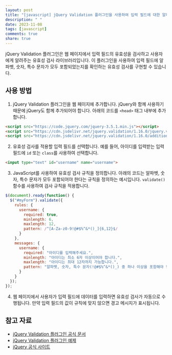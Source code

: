 ```yaml
---
layout: post
title: "[javascript] jQuery Validation 플러그인을 사용하여 입력 필드에 대한 알파벳, 숫자, 특수 문자가 모두 포함된 유효성 검사하기"
description: " "
date: 2023-11-08
tags: [javascript]
comments: true
share: true
---
```


jQuery Validation 플러그인은 웹 페이지에서 입력 필드의 유효성을 검사하고 사용자에게 알려주는 유효성 검사 라이브러리입니다. 이 플러그인을 사용하여 입력 필드에 알파벳, 숫자, 특수 문자가 모두 포함되었는지를 확인하는 유효성 검사를 구현할 수 있습니다.

## 사용 방법

1. jQuery Validation 플러그인을 웹 페이지에 추가합니다. jQuery와 함께 사용하기 때문에 jQuery도 함께 추가되어야 합니다. 아래의 코드를 `<head>` 태그 내부에 추가합니다.

```html
<script src="https://code.jquery.com/jquery-3.5.1.min.js"></script>
<script src="https://cdn.jsdelivr.net/jquery.validation/1.16.0/jquery.validate.min.js"></script>
<script src="https://cdn.jsdelivr.net/jquery.validation/1.16.0/additional-methods.min.js"></script>
```

2. 유효성 검사를 적용할 입력 필드를 선택합니다. 예를 들어, 아이디를 입력받는 입력 필드에 `id` 또는 `class`를 사용하여 선택합니다.

```html
<input type="text" id="username" name="username">
```

3. JavaScript를 사용하여 유효성 검사 규칙을 정의합니다. 아래의 코드는 알파벳, 숫자, 특수 문자가 모두 포함되어야 한다는 규칙을 정의하는 예시입니다. `validate()` 함수를 사용하여 검사 규칙을 적용합니다.

```javascript
$(document).ready(function() {
  $("#myForm").validate({
    rules: {
      username: {
        required: true,
        minlength: 6,
        maxlength: 12,
        pattern: /^[A-Za-z0-9!@#$%^&*()_]{6,12}$/
      }
    },
    messages: {
      username: {
        required: "아이디를 입력해주세요.",
        minlength: "아이디는 최소 6자 이상이어야 합니다.",
        maxlength: "아이디는 최대 12자까지 가능합니다.",
        pattern: "알파벳, 숫자, 특수 문자(!@#$%^&*()_) 중 하나 이상을 포함해야 합니다."
      }
    }
  });
});
```

4. 웹 페이지에서 사용자가 입력 필드에 데이터를 입력하면 유효성 검사가 자동으로 수행됩니다. 만약 입력 필드의 값이 규칙에 맞지 않으면 경고 메시지가 표시됩니다.

## 참고 자료

- [jQuery Validation 플러그인 공식 문서](https://jqueryvalidation.org/)
- [jQuery Validation 플러그인 예제](https://jqueryvalidation.org/files/demo/)
- [jQuery 공식 사이트](https://jquery.com/)